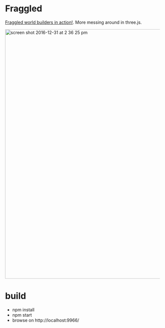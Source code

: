 # Fraggled

[Fraggled world builders in action!](https://mrspeaker.github.io/fraggled/). More messing around in three.js.

<img width="808" alt="screen shot 2016-12-31 at 2 36 25 pm" src="https://cloud.githubusercontent.com/assets/129330/21579023/91c46a44-cf66-11e6-9c97-1213e891d0e8.png">

# build

* npm install
* npm start
* browse on http://localhost:9966/
